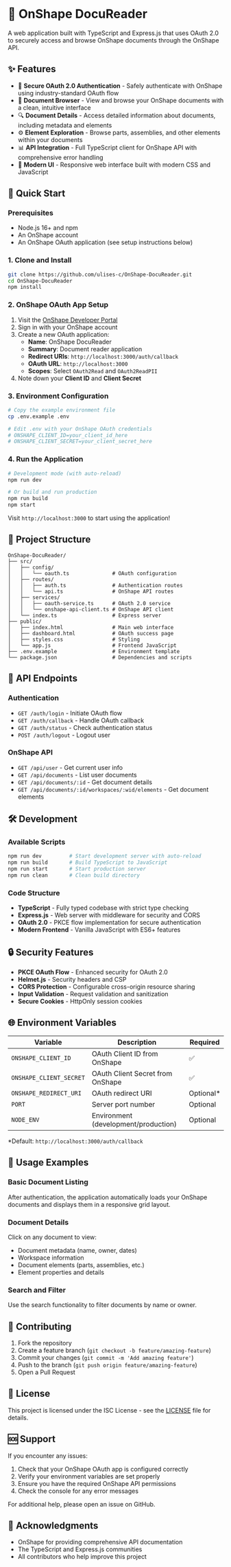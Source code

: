 # 🔧 OnShape DocuReader

A web application built with TypeScript and Express.js that uses OAuth 2.0 to securely access and browse OnShape documents through the OnShape API.

## ✨ Features

- 🔐 **Secure OAuth 2.0 Authentication** - Safely authenticate with OnShape using industry-standard OAuth flow
- 📄 **Document Browser** - View and browse your OnShape documents with a clean, intuitive interface
- 🔍 **Document Details** - Access detailed information about documents, including metadata and elements
- ⚙️ **Element Exploration** - Browse parts, assemblies, and other elements within your documents
- 📊 **API Integration** - Full TypeScript client for OnShape API with comprehensive error handling
- 🎨 **Modern UI** - Responsive web interface built with modern CSS and JavaScript

## 🚀 Quick Start

### Prerequisites

- Node.js 16+ and npm
- An OnShape account
- An OnShape OAuth application (see setup instructions below)

### 1. Clone and Install

```bash
git clone https://github.com/ulises-c/OnShape-DocuReader.git
cd OnShape-DocuReader
npm install
```

### 2. OnShape OAuth App Setup

1. Visit the [OnShape Developer Portal](https://dev-portal.onshape.com/)
2. Sign in with your OnShape account
3. Create a new OAuth application:
   - **Name**: OnShape DocuReader
   - **Summary**: Document reader application
   - **Redirect URIs**: `http://localhost:3000/auth/callback`
   - **OAuth URL**: `http://localhost:3000`
   - **Scopes**: Select `OAuth2Read` and `OAuth2ReadPII`
4. Note down your **Client ID** and **Client Secret**

### 3. Environment Configuration

```bash
# Copy the example environment file
cp .env.example .env

# Edit .env with your OnShape OAuth credentials
# ONSHAPE_CLIENT_ID=your_client_id_here
# ONSHAPE_CLIENT_SECRET=your_client_secret_here
```

### 4. Run the Application

```bash
# Development mode (with auto-reload)
npm run dev

# Or build and run production
npm run build
npm start
```

Visit `http://localhost:3000` to start using the application!

## 📁 Project Structure

```
OnShape-DocuReader/
├── src/
│   ├── config/
│   │   └── oauth.ts              # OAuth configuration
│   ├── routes/
│   │   ├── auth.ts               # Authentication routes
│   │   └── api.ts                # OnShape API routes
│   ├── services/
│   │   ├── oauth-service.ts      # OAuth 2.0 service
│   │   └── onshape-api-client.ts # OnShape API client
│   └── index.ts                  # Express server
├── public/
│   ├── index.html                # Main web interface
│   ├── dashboard.html            # OAuth success page
│   ├── styles.css                # Styling
│   └── app.js                    # Frontend JavaScript
├── .env.example                  # Environment template
└── package.json                  # Dependencies and scripts
```

## 🔧 API Endpoints

### Authentication

- `GET /auth/login` - Initiate OAuth flow
- `GET /auth/callback` - Handle OAuth callback
- `GET /auth/status` - Check authentication status
- `POST /auth/logout` - Logout user

### OnShape API

- `GET /api/user` - Get current user info
- `GET /api/documents` - List user documents
- `GET /api/documents/:id` - Get document details
- `GET /api/documents/:id/workspaces/:wid/elements` - Get document elements

## 🛠️ Development

### Available Scripts

```bash
npm run dev         # Start development server with auto-reload
npm run build       # Build TypeScript to JavaScript
npm run start       # Start production server
npm run clean       # Clean build directory
```

### Code Structure

- **TypeScript** - Fully typed codebase with strict type checking
- **Express.js** - Web server with middleware for security and CORS
- **OAuth 2.0** - PKCE flow implementation for secure authentication
- **Modern Frontend** - Vanilla JavaScript with ES6+ features

## 🔒 Security Features

- **PKCE OAuth Flow** - Enhanced security for OAuth 2.0
- **Helmet.js** - Security headers and CSP
- **CORS Protection** - Configurable cross-origin resource sharing
- **Input Validation** - Request validation and sanitization
- **Secure Cookies** - HttpOnly session cookies

## 🌐 Environment Variables

| Variable                | Description                          | Required   |
| ----------------------- | ------------------------------------ | ---------- |
| `ONSHAPE_CLIENT_ID`     | OAuth Client ID from OnShape         | ✅         |
| `ONSHAPE_CLIENT_SECRET` | OAuth Client Secret from OnShape     | ✅         |
| `ONSHAPE_REDIRECT_URI`  | OAuth redirect URI                   | Optional\* |
| `PORT`                  | Server port number                   | Optional   |
| `NODE_ENV`              | Environment (development/production) | Optional   |

\*Default: `http://localhost:3000/auth/callback`

## 📝 Usage Examples

### Basic Document Listing

After authentication, the application automatically loads your OnShape documents and displays them in a responsive grid layout.

### Document Details

Click on any document to view:

- Document metadata (name, owner, dates)
- Workspace information
- Document elements (parts, assemblies, etc.)
- Element properties and details

### Search and Filter

Use the search functionality to filter documents by name or owner.

## 🤝 Contributing

1. Fork the repository
2. Create a feature branch (`git checkout -b feature/amazing-feature`)
3. Commit your changes (`git commit -m 'Add amazing feature'`)
4. Push to the branch (`git push origin feature/amazing-feature`)
5. Open a Pull Request

## 📄 License

This project is licensed under the ISC License - see the [LICENSE](LICENSE) file for details.

## 🆘 Support

If you encounter any issues:

1. Check that your OnShape OAuth app is configured correctly
2. Verify your environment variables are set properly
3. Ensure you have the required OnShape API permissions
4. Check the console for any error messages

For additional help, please open an issue on GitHub.

## 🙏 Acknowledgments

- OnShape for providing comprehensive API documentation
- The TypeScript and Express.js communities
- All contributors who help improve this project
